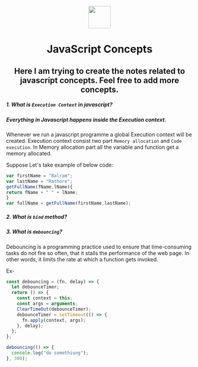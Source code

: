 <div align="center">
  <img height="60" src="https://img.icons8.com/color/344/javascript.png">
  <h1>JavaScript Concepts</h1>

## Here I am trying to create the notes related to javascript concepts. Feel free to add more concepts.

</div>

##### 1. What is `Execution Context` in javascript?

##### <b> Everything in Javascript happens inside the Execution context.</b >

Whenever we run a javascript programme a global Execution context will be created. Execution context consist two part `Memory allocation` and `Code execution`. In Memory allocation part all the variable and function get a memory allocated.

<p>Suppose Let's take example of below code:</p>

```javascript
var firstName = "Balram";
var lastName = "Rathore";
getFullName(fName,lName){
return fName + " " + lName;
}
var fullName = getFullName(firstName,lastName);
```

##### 2. What is `bind` method?

##### 3. What is `debouncing`?

<p>Debouncing is a programming practice used to ensure that time-consuming tasks do not fire so often, that it stalls the performance of the web page. In other words, it limits the rate at which a function gets invoked.</p>

Ex-

```javascript
const debouncing = (fn, delay) => {
  let debounceTimer;
  return () => {
    const context = this;
    const args = arguments;
    ClearTimeOut(debounceTimer);
    debounceTimer = setTimeout(() => {
      fn.apply(context, args);
    }, delay);
  };
};

debouncing(() => {
  console.log("do somethiung");
}, 300);
```
